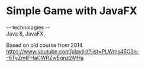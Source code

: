 <h1>Simple Game with JavaFX</h1>

-- technologies -- <br>
Java 8, JavaFX, 

Based on old course from 2014<br>
https://www.youtube.com/playlist?list=PLWms45O3n--6TvZmtFHaCWRZwEqnz2MHa